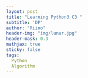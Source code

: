 ```yaml
---
layout: post
title: "Learning Python3 C3 "
subtitle: 'DP'
author: "Riino"
header-img: "img/lunur.jpg"
header-mask: 0.3
mathjax: true
sticky: false
tags:
  Python
  Algorithm
---
```

